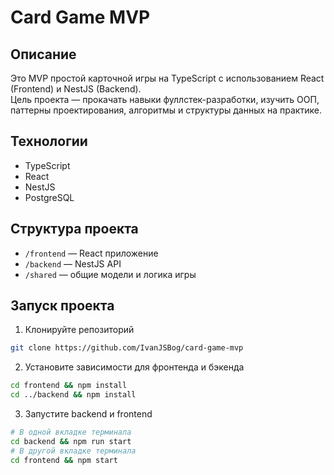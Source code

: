 # Card Game MVP

## Описание
Это MVP простой карточной игры на TypeScript с использованием React (Frontend) и NestJS (Backend).  
Цель проекта — прокачать навыки фуллстек-разработки, изучить ООП, паттерны проектирования, алгоритмы и структуры данных на практике.

## Технологии
- TypeScript
- React
- NestJS
- PostgreSQL

## Структура проекта
- `/frontend` — React приложение
- `/backend` — NestJS API
- `/shared` — общие модели и логика игры

## Запуск проекта
1. Клонируйте репозиторий
```bash
git clone https://github.com/IvanJSBog/card-game-mvp
```
2. Установите зависимости для фронтенда и бэкенда
```bash
cd frontend && npm install
cd ../backend && npm install
```
3. Запустите backend и frontend
```bash
# В одной вкладке терминала
cd backend && npm run start  
# В другой вкладке терминала
cd frontend && npm start
```